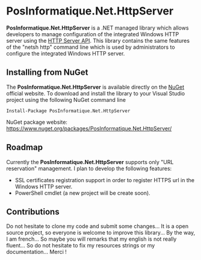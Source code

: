 # PosInformatique.Net.HttpServer
**PosInformatique.Net.HttpServer** is a .NET managed library which allows developers to manage configuration of the integrated Windows HTTP server using the [HTTP Server API](https://msdn.microsoft.com/en-us/library/windows/desktop/aa364510.aspx).
This library contains the same features of the "netsh http" command line which is used by administrators to configure the integrated Windows HTTP server.

## Installing from NuGet
The **PosInformatique.Net.HttpServer** is available directly on the [NuGet](https://www.nuget.org/packages/PosInformatique.Net.HttpServer/) official website.
To download and install the library to your Visual Studio project using the following NuGet command line 
```
Install-Package PosInformatique.Net.HttpServer
```
NuGet package website: https://www.nuget.org/packages/PosInformatique.Net.HttpServer/
## Roadmap
Currently the **PosInformatique.Net.HttpServer** supports only "URL reservation" management.
I plan to develop the following features:
* SSL certificates registration support in order to register HTTPS url in the Windows HTTP server.
* PowerShell cmdlet (a new project will be create soon).

## Contributions
Do not hesitate to clone my code and submit some changes... It is a open source project, so everyone is welcome to improve this library...
By the way, I am french... So maybe you will remarks that my english is not really fluent... So do not hesitate to fix my resources strings or my documentation... Merci !
